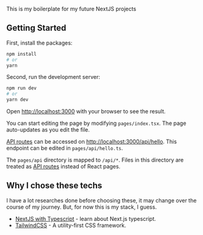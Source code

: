This is my boilerplate for my future NextJS projects

## Getting Started

First, install the packages:

```bash
npm install
# or
yarn
```

Second, run the development server:

```bash
npm run dev
# or
yarn dev
```

Open [http://localhost:3000](http://localhost:3000) with your browser to see the result.

You can start editing the page by modifying `pages/index.tsx`. The page auto-updates as you edit the file.

[API routes](https://nextjs.org/docs/api-routes/introduction) can be accessed on [http://localhost:3000/api/hello](http://localhost:3000/api/hello). This endpoint can be edited in `pages/api/hello.ts`.

The `pages/api` directory is mapped to `/api/*`. Files in this directory are treated as [API routes](https://nextjs.org/docs/api-routes/introduction) instead of React pages.

## Why I chose these techs

I have a lot researches done before choosing these, it may change over the course of my journey. But, for now this is my stack, I guess.

- [NextJS with Typescript](https://nextjs.org/docs/basic-features/typescript) - learn about Next.js typescript.
- [TailwindCSS](https://tailwindcss.com/) - A utility-first CSS framework.
